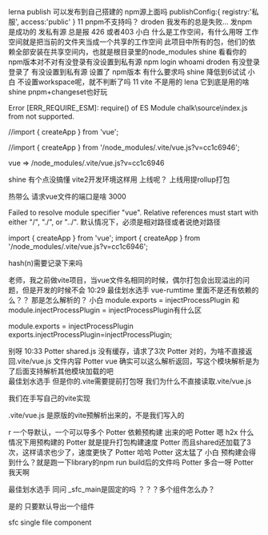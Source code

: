 
lerna publish 可以发布到自己搭建的 npm源上面吗 
publishConfig:{
  registry:'私服',
  access:'public'
}
11
pnpm不支持吗？ 
droden
我发布的总是失败… 发npm 是成功的 发私有源 总是报 426 或者403 
小白
什么是工作空间，有什么用呀 
工作空间就是把当前的文件夹当成一个共享的工作空间
此项目中所有的包，他们的依赖全部安装在共享空间内，也就是根目录里的node_modules
shine
看看你的npm版本对不对有没登录有没设置到私有源 
npm login
whoami
droden
有没登录 登录了
有没设置到私有源 设置了 
npm版本  有什么要求吗 
shine
降低到6试试 
小白
不设置workspace呢，就不判断了吗 
11
vite 不是用的 lena 它到底是用的啥 
shine
pnpm+changeset也好玩 



Error [ERR_REQUIRE_ESM]: 
require() of ES Module  chalk\source\index.js from  not supported.

//import { createApp } from 'vue';

//import { createApp } from '/node_modules/.vite/vue.js?v=cc1c6946';

vue =>  /node_modules/.vite/vue.js?v=cc1c6946

shine
有个点没搞懂 vite2开发环境这样用 上线呢？ 
上线用提rollup打包

热带么
请求vue文件的端口是啥 3000

Failed to resolve module specifier "vue".
Relative references must start with either "/", "./", or "../".
默认情况下，必须是相对路径或者说绝对路径 

import { createApp } from 'vue';
import { createApp } from '/node_modules/.vite/vue.js?v=cc1c6946';



hash(n)需要记录下来吗 




老师，我之前做vite项目，当vue文件名相同的时候，偶尔打包会出现溢出的问题，但是开发的时候不会 
10:29
最佳划水选手
vue-rumtime 里面不是还有依赖的么？？ 那是怎么解析的？ 
小白
module.exports = injectProcessPlugin 和 module.injectProcessPlugin = injectProcessPlugin有什么区

module.exports = injectProcessPlugin
exports.injectProcessPlugin=injectProcessPlugin;


别呀 
10:33
Potter
shared.js 没有缓存，请求了3次 
Potter
对的，为啥不直接返回.vite/vue.js 文件内容 
Potter
vue 确实可以这么解析返回，写这个模块解析是为了后面支持解析其他模块加载的吧  
最佳划水选手
但是你的.vite需要提前打包呀 
我们为什么不直接读取.vite/vue.js

 我们在手写自己的vite实现


.vite/vue.js 是原版的vite预解析出来的，不是我们写入的


r
一个导默认，一个可以导多个 
Potter
依赖预构建  出来的吧 
Potter
嗯 
h2x
什么情况下用预构建的 
Potter
就是提升打包构建速度 
Potter
而且shared还加载了3次，这样请求也少了，速度更快了 
Potter
哈哈 
Potter
这太猛了 
小白
预构建会得到什么？就是跑一下library的npm run build后的文件吗 
Potter
多合一呀 
Potter
我天啊 


最佳划水选手
同问 _sfc_main是固定的吗 ？？？多个组件怎么办？ 

是的
只要默认导出一个组件


sfc
single file component